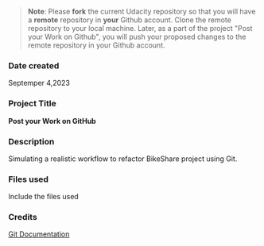 >**Note**: Please **fork** the current Udacity repository so that you will have a **remote** repository in **your** Github account. Clone the remote repository to your local machine. Later, as a part of the project "Post your Work on Github", you will push your proposed changes to the remote repository in your Github account.

### Date created
Septemper 4,2023

### Project Title
**Post your Work on GitHub**

### Description
Simulating a realistic workflow to refactor BikeShare project using Git.

### Files used
Include the files used

### Credits
[Git Documentation](https://git-scm.com/doc)

